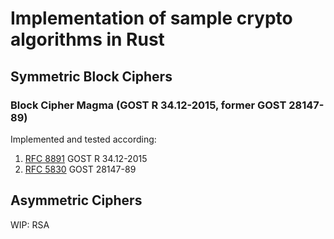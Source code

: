 # Implementation of sample crypto algorithms in Rust

## Symmetric Block Ciphers

### Block Cipher Magma (GOST R 34.12-2015, former GOST 28147-89)

Implemented and tested according:

1. [RFC 8891](https://datatracker.ietf.org/doc/html/rfc8891.html) GOST R 34.12-2015
2. [RFC 5830](https://datatracker.ietf.org/doc/html/rfc5830) GOST 28147-89

## Asymmetric Ciphers

WIP: RSA
